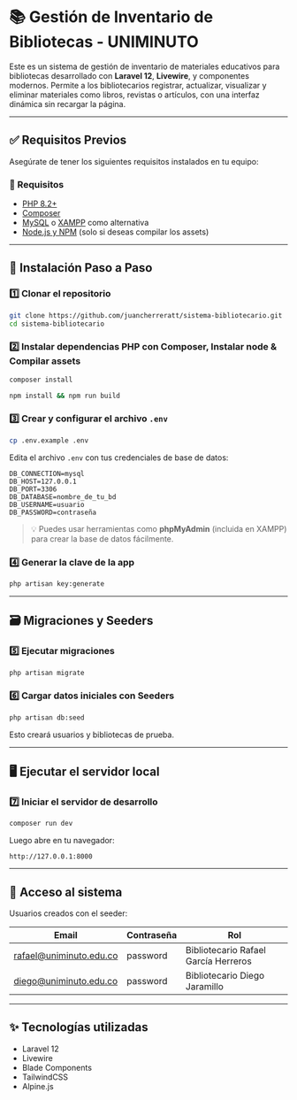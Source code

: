 
# 📚 Gestión de Inventario de Bibliotecas - UNIMINUTO

Este es un sistema de gestión de inventario de materiales educativos para bibliotecas desarrollado con **Laravel 12**, **Livewire**, y componentes modernos. Permite a los bibliotecarios registrar, actualizar, visualizar y eliminar materiales como libros, revistas o artículos, con una interfaz dinámica sin recargar la página.

---

## ✅ Requisitos Previos

Asegúrate de tener los siguientes requisitos instalados en tu equipo:

### 🔧 Requisitos

- [PHP 8.2+](https://www.php.net/downloads.php)
- [Composer](https://getcomposer.org/download/)
- [MySQL](https://dev.mysql.com/downloads/mysql/) o [XAMPP](https://www.apachefriends.org/es/index.html) como alternativa
- [Node.js y NPM](https://nodejs.org/) (solo si deseas compilar los assets)

---

## 🚀 Instalación Paso a Paso

### 1️⃣ Clonar el repositorio

```bash
git clone https://github.com/juancherreratt/sistema-bibliotecario.git
cd sistema-bibliotecario
```

### 2️⃣ Instalar dependencias PHP con Composer, Instalar node & Compilar assets

```bash
composer install
```

```bash
npm install && npm run build
```

### 3️⃣ Crear y configurar el archivo `.env`

```bash
cp .env.example .env
```

Edita el archivo `.env` con tus credenciales de base de datos:

```
DB_CONNECTION=mysql
DB_HOST=127.0.0.1
DB_PORT=3306
DB_DATABASE=nombre_de_tu_bd
DB_USERNAME=usuario
DB_PASSWORD=contraseña
```

> 💡 Puedes usar herramientas como **phpMyAdmin** (incluida en XAMPP) para crear la base de datos fácilmente.

### 4️⃣ Generar la clave de la app

```bash
php artisan key:generate
```

---

## 🗃️ Migraciones y Seeders

### 5️⃣ Ejecutar migraciones

```bash
php artisan migrate
```

### 6️⃣ Cargar datos iniciales con Seeders

```bash
php artisan db:seed
```

Esto creará usuarios y bibliotecas de prueba.

---

## 🖥️ Ejecutar el servidor local

### 7️⃣ Iniciar el servidor de desarrollo

```bash
composer run dev
```

Luego abre en tu navegador:

```
http://127.0.0.1:8000
```

---

## 🔐 Acceso al sistema

Usuarios creados con el seeder:

| Email                   | Contraseña  | Rol                                 |
|-------------------------|-------------|-------------------------------------|
| rafael@uniminuto.edu.co | password    | Bibliotecario Rafael García Herreros|
| diego@uniminuto.edu.co  | password    | Bibliotecario Diego Jaramillo       |

---

## ✨ Tecnologías utilizadas

- Laravel 12
- Livewire
- Blade Components
- TailwindCSS
- Alpine.js
